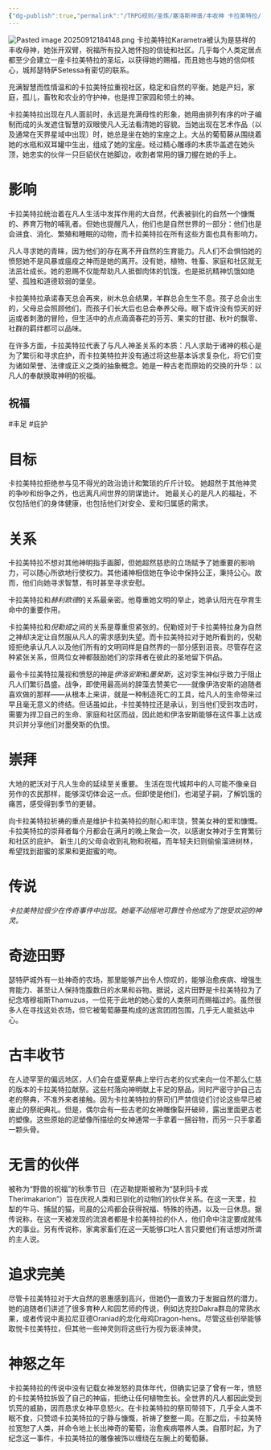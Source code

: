 ```yaml
---
{"dg-publish":true,"permalink":"/TRPG规则/圣炼/塞洛斯神谱/丰收神 卡拉美特拉/"}
---
```


![Pasted image 20250912184148.png](/img/user/zz%E7%B4%A0%E6%9D%90/Pasted%20image%2020250912184148.png)
卡拉美特拉Karametra被认为是慈祥的丰收母神，她张开双臂，祝福所有投入她怀抱的信徒和社区。几乎每个人类定居点都至少会建立一座卡拉美特拉的圣坛，以获得她的赐福，而且她也与她的信仰核心，城邦瑟特萨Setessa有密切的联系。

充满智慧而性情温和的卡拉美特拉重视社区，稳定和自然的平衡。她是产妇，家庭，孤儿，畜牧和农业的守护神，也是捍卫家园和领土的神。

卡拉美特拉出现在凡人面前时，永远是充满母性的形象，她用由排列有序的叶子编制而成的头发遮住智慧的双眼使凡人无法看清她的容貌。当她出现在艺术作品（以及通常在天界星域中出现）时，她总是坐在她的宝座之上。大丛的葡萄藤从围绕着她的水瓶和双耳罐中生出，组成了她的宝座。经过精心雕琢的木质华盖遮在她头顶，她忠实的伙伴一只巨貂伏在她脚边，收割者常用的镰刀握在她的手上。

# 影响
卡拉美特拉统治着在凡人生活中发挥作用的大自然，代表被驯化的自然一个慷慨的、养育万物的哺乳者。但她也提醒凡人，他们也是自然世界的一部分：他们也是会进食、消化、繁殖和睡眠的动物，而卡拉美特拉在所有这些方面也具有影响力。

凡人寻求她的青睐，因为他们的存在离不开自然的生育能力。凡人们不会惧怕她的愤怒她不是风暴或瘟疫之神而是她的离开。没有她，植物、牲畜、家庭和社区就无法茁壮成长。她的恩赐不仅能帮助凡人抵御肉体的饥饿，也是抵抗精神饥饿如绝望、孤独和道德软弱的堡垒。

卡拉美特拉承诺春天总会再来，树木总会结果，羊群总会生生不息。孩子总会出生的，父母总会照顾他们，而孩子们长大后也总会奉养父母。眼下或许没有惊天的好运或者刺激的冒险，但生活中的点点滴滴春花的芬芳、果实的甘甜、秋叶的飘零、社群的羁绊都可以品味。

在许多方面，卡拉美特拉代表了与凡人神圣关系的本质：凡人求助于诸神的核心是为了繁衍和寻求庇护，而卡拉美特拉并没有通过将这些基本诉求复杂化，将它们变为诸如荣誉、法律或正义之类的抽象概念。她是一种古老而原始的交换的升华：以凡人的奉献换取神明的祝福。
## 祝福
#丰足 #庇护

# 目标
卡拉美特拉拒绝参与见不得光的政治诡计和繁琐的斤斤计较。 她超然于其他神灵的争吵和纷争之外，也远离凡间世界的阴谋诡计。 她最关心的是凡人的福祉，不仅包括他们的身体健康，也包括他们对安全、爱和归属感的需求。

# 关系
卡拉美特拉不想对其他神明指手画脚，但她超然慈悲的立场赋予了她重要的影响力，可以随心所欲地行使权力。其他诸神相信她在争论中保持公正，秉持公心。故而，他们向她寻求智慧，有时甚至寻求安慰。

卡拉美特拉和*赫利欧德*的关系最亲密。他尊重她文明的举止，她承认阳光在孕育生命中的重要作用。

卡拉美特拉和*倪勒娅*之间的关系是尊重但紧张的。倪勒娅对于卡拉美特拉身为自然之神却决定让自然服从凡人的需求感到失望。而卡拉美特拉对于她所看到的，倪勒娅拒绝承认凡人以及他们所有的文明同样是自然界的一部分感到沮丧。尽管存在这种紧张关系，但两位女神都鼓励她们的崇拜者在彼此的圣地留下供品。

最令卡拉美特拉蔑视和愤怒的神是*伊洛安斯*和*墨癸斯*，这对孪生神似乎致力于阻止凡人们繁衍昌盛。战争，即使用最高尚的辞藻去赞美它——就像伊洛安斯的追随者喜欢做的那样——从根本上来讲，就是一种制造死亡的工具，给凡人的生命带来过早且毫无意义的终结。但话虽如此，卡拉美特拉还是承认，到当他们受到攻击时，需要为捍卫自己的生命、家庭和社区而战，因此她和伊洛安斯能够在这件事上达成共识并分享他们对墨癸斯的仇恨。

# 崇拜
大地的肥沃对于凡人生命的延续至关重要。 生活在现代城邦中的人可能不像亲自劳作的农民那样，能够深切体会这一点。但即使是他们，也渴望子嗣，了解饥饿的痛苦，感受得到季节的更替。

向卡拉美特拉祈祷的重点是维护卡拉美特拉的耐心和丰饶，赞美女神的爱和慷慨。 卡拉美特拉的崇拜者每个月都会在满月的晚上聚会一次，以感谢女神对于生育繁衍和社区的庇护。 新生儿的父母会收到礼物和祝福，而年轻夫妇则偷偷溜进树林，希望找到甜蜜的浆果和更甜蜜的吻。

# 传说
*卡拉美特拉很少在传奇事件中出现。她毫不动摇地可靠性令他成为了饱受欢迎的神灵。*

# 奇迹田野
瑟特萨城外有一处神奇的农场，那里能够产出令人惊叹的，能够治愈疾病、增强生育能力、甚至让人保持饱腹数日的水果和谷物。据说，这片田野是卡拉美特拉为了纪念塔穆祖斯Thamuzus，一位死于此地的她心爱的人类祭司而赐福过的。虽然很多人在寻找这处农场，但它被葡萄藤蔓构成的迷宫团团包围，几乎无人能抵达中心。

# 古丰收节
在人迹罕至的偏远地区，人们会在盛夏祭典上举行古老的仪式来向一位不那么仁慈的版本的卡拉美特拉献祭。这些村落向神明献上丰足的祭品，同时严密守护自己古老的祭典，不准外来者接触。因为卡拉美特拉的祭司们严禁信徒们讨论这些早已被废止的祭祀典礼。但是，偶尔会有一些古老的女神雕像裂开破碎，露出里面更古老的塑像。这些原始的泥塑像所描绘的女神通常一手拿着一捆谷物，而另一只手拿着一颗头骨。

# 无言的伙伴
被称为“野兽的祝福”的秋季节日（在迈勒提斯被称为“瑟利玛卡戎Therimakarion”）旨在庆祝人类和已驯化的动物们的伙伴关系。在这一天里，拉犁的牛马、捕鼠的猫，司晨的公鸡都会获得祝福、特殊的待遇，以及一日休息。据传说称，在这一天被发现的流浪者都是卡拉美特拉的仆人，他们命中注定要成就伟大的事业。另有传说称，家禽家畜们在这一天能够口吐人言只要他们有话想对所谓的主人说。

# 追求完美
尽管卡拉美特拉对于大自然的恩惠感到高兴，但她仍一直致力于发掘自然的潜力。她的追随者们讲述了很多育种人和园艺师的传说，例如达克拉Dakra群岛的常熟水果，或者传说中奥拉尼亚德Oraniad的龙化母鸡Dragon-hens。尽管这些创举能够取悦卡拉美特拉，但其他一些神灵则将这些行为视为亵渎神灵。

# 神怒之年
卡拉美特拉的传说中没有记载女神发怒的具体年代，但确实记录了曾有一年，愤怒的卡拉美特拉拆毁了自己的神庙，拒绝让任何植物生长。全世界的凡人都因此受到饥荒的威胁，因而恳求女神平息怒火。在卡拉美特拉的祭司带领下，几乎全人类不眠不食，只赞颂卡拉美特拉的宁静与慷慨，祈祷了整整一周。在那之后，卡拉美特拉宽恕了人类，并命令地上长出神奇的葡萄，治愈疾病喂养人类。自那时起，为了纪念这一事件，卡拉美特拉的雕像被饰以缠绕在左腕上的葡萄藤。